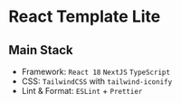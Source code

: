 # React Template Lite

## Main Stack

- Framework: `React 18` `NextJS` `TypeScript`
- CSS: `TailwindCSS` with `tailwind-iconify`
- Lint & Format: `ESLint` + `Prettier`
